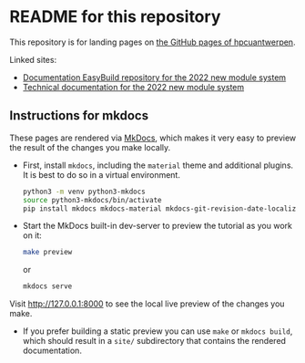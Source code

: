 # README for this repository

This repository is for landing pages on 
[the GitHub pages of hpcuantwerpen](https://hpcuantwerpen.github.io).

Linked sites:
-   [Documentation EasyBuild repository for the 2022 new module system](https://hpcuantwerpen.github.io/UAntwerpen-easybuild)
-   [Technical documentation for the 2022 new module system](https://hpcuantwerpen.github.io/UAntwerpen-modules)

## Instructions for mkdocs

These pages are rendered via [MkDocs](https://www.mkdocs.org/),
which makes it very easy to preview the result of the changes you make locally.

-   First, install ``mkdocs``, including the `material` theme and additional plugins.
    It is best to do so in a virtual environment.

    ``` bash
    python3 -m venv python3-mkdocs
    source python3-mkdocs/bin/activate
    pip install mkdocs mkdocs-material mkdocs-git-revision-date-localized-plugin
    ```

-   Start the MkDocs built-in dev-server to preview the tutorial as you work on it:

    ``` bash
    make preview
    ```

    or

    ``` bash
    mkdocs serve
    ```

  Visit http://127.0.0.1:8000 to see the local live preview of the changes you make.

* If you prefer building a static preview you can use ``make`` or ``mkdocs build``,
  which should result in a ``site/`` subdirectory that contains the rendered documentation.



